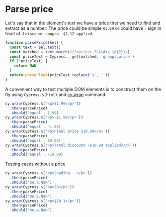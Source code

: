 # Parse price

Let's say that in the element's text we have a price that we need to find and extract as a number. The price could be simple `$1.99` or could have `-` sign in front of it `discount coupon -$2.12 applied`.

<!-- fiddle Find and parse the price -->

```js
function parsePrice($el) {
  const text = $el.text()
  const matched = text.match(/(?<price>-?\$\d+\.\d{2})/)
  const priceText = Cypress._.get(matched, 'groups.price')
  if (!priceText) {
    return NaN
  }
  return parseFloat(priceText.replace('$', ''))
}
```

A convenient way to test multiple DOM elements is to construct them on the fly using `Cypress.$(html)` and [cy.wrap](https://on.cypress.io/wrap) command.

```js
cy.wrap(Cypress.$('<p>$1.99</p>'))
  .then(parsePrice)
  .should('equal', 1.99)
cy.wrap(Cypress.$('<p>-$1.99</p>'))
  .then(parsePrice)
  .should('equal', -1.99)
cy.wrap(Cypress.$('<p>Final price $10.99</p>'))
  .then(parsePrice)
  .should('equal', 10.99)
cy.wrap(Cypress.$('<p>Total discount -$10.99 applied</p>'))
  .then(parsePrice)
  .should('equal', -10.99)
```

Testing cases without a price

```js
cy.wrap(Cypress.$('<p>loading...</p>'))
  .then(parsePrice)
  .should('be.a.NaN')
cy.wrap(Cypress.$('<p>20</p>'))
  .then(parsePrice)
  .should('be.a.NaN')
cy.wrap(Cypress.$('<p>$20.1</p>'))
  .then(parsePrice)
  .should('be.a.NaN')
```

<!-- fiddle-end -->
